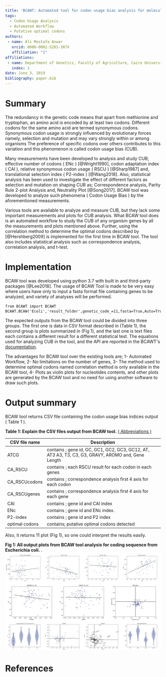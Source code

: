 ```yaml
---
title: 'BCAWT: Automated tool for codon usage bias analysis for molecular evolution'
tags:
  - Codon Usage Analysis
  - Automated Workflow
  - Putative optimal codons
authors:
 - name: Ali Mostafa Anwar
   orcid: 0000-0002-5201-387X
   affiliation: "1"
affiliations:
 - name: Department of Genetics, Faculty of Agriculture, Cairo University, 12613, Cairo, Egypt
   index: 1
date: June 3, 2019
bibliography: paper.bib
---
```

# Summary

The redundancy in the genetic code means that apart from methionine and tryptophan, an amino acid is encoded by at least two codons. Different codons for the same amino acid are termed synonymous codons. Synonymous codon usage is strongly influenced by evolutionary forces namely, selection and mutation and may vary strongly within or among organisms The preference of specific codons over others contributes to this variation and this phenomenon is called codon usage bias (CUB).

Many measurements have been developed to analysis and study CUB; effective number of codons ( ENc ) [@Wright1990], codon adaptation index ( CAI ), relative synonymous codon usage ( RSCU ) [@Sharp1987] and, translational selection index ( P2-index ) [@Wang2018]. Also, statistical analysis has been used to investigate the effect of different factors as selection and mutation on shaping CUB as; Correspondence analysis, Parity Rule 2-plot Analysis and, Neutrality Plot [@Song2017]. BCAW tool was developed to analyze such phenomena ( Codon Usage Bias ) by the aforementioned  measurements.

Various tools are available to analyze and measure CUB, but they lack some important measurements and plots for CUB analysis. What BCAW tool does is an automated workflow to study the CUB of any organism genes by all the measurements and plots mentioned above. Further, using the correlation method to determine the optimal codons described by [@Hershberg2009] is implemented for the first time in BCAW tool. The tool also includes statistical analysis such as correspondence analysis, correlation analysis, and t-test.
 
# Implementation

BCAW tool was developed using python 3.7 with built in and third-party packages [@Lee2018]. The usage of BCAW Tool is made to be very easy where users have only to input a fasta format file containing genes to be analyzed, and variety of analyses will be performed.

```
from BCAWT import BCAWT
BCAWT.BCAW('Ecoli','result_folder',genetic_code_=11,fasta=True,Auto=True)
```

The expected outputs from the BCAW tool could be divided into three groups. The first one is data in CSV format described in (Table 1), the second group is plots summarized in (Fig 1), and the last one is text files each contains a different result for a different statistical test. The equations used for analyzing CUB in the tool, and the API are reported in the BCAWT's [documentation](https://bcaw-tools-documentation.readthedocs.io/en/latest/).

The advantages for BCAW tool over the existing tools are; 1- Automated Workflow,  2- No limitations on the number of genes, 3- The method used to determine optimal codons named correlation method is only available in the BCAW tool,  4- Plots as violin plots for nucleotides contents, and other plots are generated by the BCAW tool and no need for using another software to draw such plots.

# Output summary

BCAW tool returns CSV file containing the codon usage bias indices output ( Table 1 ).

**Table 1: Explain the CSV files output from BCAW tool.** [( Abbreviations )](https://github.com/AliYoussef96/BCAW-Tool/blob/master/Abbreviations.md) 

|CSV file name|Description|
|------------|-----------|
| ATCG | contains ; gene id, GC, GC1, GC2, GC3, GC12, AT, AT3    A3, T3, C3, G3, GRAVY, AROMO and, Gene Length |
| CA_RSCU | contains ; each RSCU result for each codon in each genes |
| CA_RSCUcodons | contains ; correspondence analysis first 4 axis for each codon |
| CA_RSCUgenes | contains ; correspondence analysis first 4 axis for each gene |
| CAI | contains ; gene id and CAI index |
| ENc | contains ; gene id and ENc index. |
| P2-index | contains ; gene id and P2 index |
| optimal codons | contains; putative optimal codons detected |

Also, it returns 11 plot  (Fig 1), so one could interpret the results easily.


**Fig 1: All output plots from BCAW tool analysis for coding sequence from Escherichia coli.**
.
![Fig 1](https://github.com/AliYoussef96/BCAW-Tool/blob/master/Plots/All%20plots.jpg)

# References
